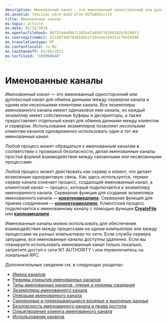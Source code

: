 ```yaml
---
description: Именованный канал — это именованный односторонний или дуплексный канал для обмена данными между сервером канала и одним или несколькими клиентами канала.
ms.assetid: 7a4c11ac-14c0-4a93-b72e-02fb8852cc15
title: Именованные каналы
ms.topic: article
ms.date: 05/31/2018
ms.openlocfilehash: 0675244e09b7c202b4fa6b67f6268392b1b260f3
ms.sourcegitcommit: 831e8f3db78ab820e1710cede244553c70e50500
ms.translationtype: MT
ms.contentlocale: ru-RU
ms.lasthandoff: 01/08/2021
ms.locfileid: "103998648"
---
```

# <a name="named-pipes"></a>Именованные каналы

*Именованный канал* — это именованный односторонний или дуплексный канал для обмена данными между сервером канала и одним или несколькими клиентами канала. Все экземпляры именованного канала имеют одинаковое имя канала, но каждый экземпляр имеет собственные буферы и дескрипторы, а также предоставляет отдельный канал для обмена данными между клиентом и сервером. Использование экземпляров позволяет нескольким клиентам каналов одновременно использовать один и тот же именованный канал.

Любой процесс может обращаться к именованным каналам в соответствии с проверкой безопасности, делая именованные каналы простой формой взаимодействия между связанными или несвязанными процессами.

Любой процесс может действовать как сервер и клиент, что делает возможным одноранговую связь. Как здесь используется, термин сервер канала означает процесс, создающий именованный канал, а клиентский канал — процесс, который подключается к экземпляру именованного канала. Серверная функция для создания экземпляра именованного канала — [**креатенамедпипе**](/windows/desktop/api/Winbase/nf-winbase-createnamedpipea). Серверная функция для приема соединения — [**коннектнамедпипе**](/windows/win32/api/namedpipeapi/nf-namedpipeapi-connectnamedpipe). Клиентский процесс подключается к именованному каналу с помощью функции [**CreateFile**](/windows/desktop/api/fileapi/nf-fileapi-createfilea) или [**каллнамедпипе**](/windows/desktop/api/Winbase/nf-winbase-callnamedpipea) .

Именованные каналы можно использовать для обеспечения взаимодействия между процессами на одном компьютере или между процессами на разных компьютерах по сети. Если служба сервера запущена, все именованные каналы доступны удаленно. Если вы планируете использовать именованный канал только локально, запретите доступ к сети NT AUTHORITY \\ или переключитесь на локальный RPC.

Дополнительные сведения см. в следующих разделах:

-   [Имена каналов](pipe-names.md)
-   [Режимы открытия именованных каналов](named-pipe-open-modes.md)
-   [Типы именованных каналов, чтение и режимы ожидания](named-pipe-type-read-and-wait-modes.md)
-   [Экземпляры именованного канала](named-pipe-instances.md)
-   [Операции именованного канала](named-pipe-operations.md)
-   [Синхронные и перекрывающиеся входные и выходные данные](synchronous-and-overlapped-input-and-output.md)
-   [Безопасность именованного канала и права доступа](named-pipe-security-and-access-rights.md)
-   [Олицетворение клиента именованного канала](impersonating-a-named-pipe-client.md)
-   [Использование каналов](using-pipes.md)

 

 
